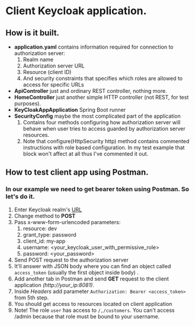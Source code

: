 # Client Keycloak application.

## How is it built.

* **application.yaml** contains information required for connection to authorization server:
    1. Realm name
    2. Authorization server URL
    3. Resource (client ID)
    4. And security constraints that specifies which roles are allowed to access for specific URLs
* **ApiController** just and ordinary REST controller, nothing more.
* **HomeController** just another simple HTTP controller (not REST, for test purposes).
* **KeyCloakAppApplication** Spring Boot runner
* **SecurityConfig** maybe the most complicated part of the application
    1. Contains four methods configuring how authorization server will behave when user tries to access guarded by
       authorization server resources.
    2. Note that configure(HttpSecurity http) method contains commented instructions with role based configuration. In
       my test example that block won't affect at all thus I've commented it out.

## How to test client app using **Postman**.

### In our example we need to get **bearer token** using Postman. So let's do it.

1. Enter Keycloak realm's [URL](http://192.168.0.133:8080/auth/realms/dev/protocol/openid-connect/token)
2. Change method to **POST**
3. Pass x-www-form-urlencoded parameters:
    1. resource: dev
    2. grant_type: password
    3. client_id: my-app
    4. username: <your_keycloak_user_with_permissive_role>
    5. password: <your_password>
4. Send POST request to the authorization server
5. It'll answer with JSON body where you can find an object called `access_token` (usually the first object inside body)
   .
6. Add another tab in Postman and send **GET** request to the client application _(http://your_ip:8081)_.
7. Inside _Headers_ add parameter `Authorization: Bearer <access_token>` from 5th step.
8. You should get access to resources located on client application
9. Note! The role `user` has access to `/,/customers`. You can't access /admin because that role must be bound to your
   username.